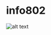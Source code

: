 # info802
![alt text](https://user-images.githubusercontent.com/36231726/75633793-6f003600-5c08-11ea-9b37-08430a5e54db.png)
